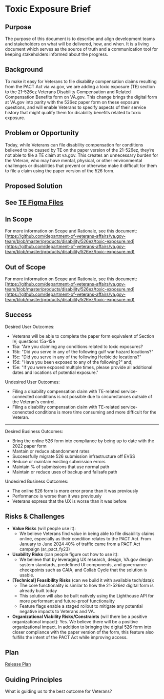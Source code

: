 # Toxic Exposure Brief

## Purpose

The purpose of this document is to describe and align development teams and stakeholders on what will be delivered, how, and when. It is a living document which serves as the source of truth and a communication tool for keeping stakeholders informed about the progress.

## Background

To make it easy for Veterans to file disability compensation claims resulting from the PACT Act via va.gov, we are adding a toxic exposure (TE) section to the 21-526ez Veterans Disability Compensation and Related Compensation Benefits form on VA.gov. This change brings the digital form at VA.gov into parity with the 526ez paper form on these exposure questions, and will enable Veterans to specify aspects of their service history that might qualify them for disability benefits related to toxic exposure.

## Problem or Opportunity

Today, while Veterans can file disability compensation for conditions believed to be caused by TE on the paper version of the 21-526ez, they’re not able to file a TE claim at va.gov. This creates an unnecessary burden for the Veteran, who may have mental, physical, or other environmental challenges or disabilities that prevent or otherwise make it difficult for them to file a claim using the paper version of the 526 form.

## Proposed Solution

## See [TE Figma Files](https://www.figma.com/design/dBKlB23Hs2oa53euXcXmmK/526-%2F-Toxic-Exposure-%2F-Paper-Sync?node-id=34-73279&p=f&t=urnN1yIMbK2E48qj-0)

## In Scope

For more information on Scope and Rationale, see this document: [https://github.com/department-of-veterans-affairs/va.gov-team/blob/master/products/disability/526ez/toxic-exposure.md](https://github.com/department-of-veterans-affairs/va.gov-team/blob/master/products/disability/526ez/toxic-exposure.md)

## Out of Scope

For more information on Scope and Rationale, see this document: [https://github.com/department-of-veterans-affairs/va.gov-team/blob/master/products/disability/526ez/toxic-exposure.md](https://github.com/department-of-veterans-affairs/va.gov-team/blob/master/products/disability/526ez/toxic-exposure.md)

## Success

Desired User Outcomes:

- Veterans will be able to complete the paper form equivalent of Section IV; questions 15a-15e  
- 15a: "Are you claiming any conditions related to toxic exposures?  
- 15b: "Did you serve in any of the following gulf war hazard locations?"  
- 15c: "Did you serve in any of the following Herbicide locations?"  
- 15d: "Have you been exposed to any of the following?" and;  
- 15e: "If you were exposed multiple times, please provide all additional dates and locations of potential exposure."

Undesired User Outcomes:

- Filing a disability compensation claim with TE-related service-connected conditions is not possible due to circumstances outside of the Veteran's control.  
- Filing a disability compensation claim with TE-related service-conencted conditions is more time consuming and more difficult for the Veteran.

---

Desired Business Outcomes:

- Bring the online 526 form into compliance by being up to date with the 2022 paper form  
- Mantain or reduce abandonment rates  
- Successfully migrate 526 submission infrastructure off EVSS  
- Reduce or maintain existing submission errors  
- Maintain % of submissions that use normal path  
- Maintain or reduce uses of backup and failsafe path

Undesired Business Outcomes:

- The online 526 form is more error prone than it was previously  
- Performance is worse than it was previously  
- Veterans express that the UX is worse than it was before

## Risks & Challenges

- **Value Risks**  (will people use it):  
  - We believe Veterans find value in being able to file disability claims online, especially as their condition relates to the PACT Act. From January to June 2024 40% of traffic came from a PACT Act campaign (ar\_pact\_fy23)  
- **Usability Risks**  (can people figure out how to use it):  
  - We believe that by leveraging UX research, design, VA.gov design system standards, predefined UI components, and governance checkpoints such as CAIA, and Collab Cycle that the solution is usable.  
- **\[Technical\] Feasibility Risks**  (can we build it with available tech/data):  
  - The core functionality is similar to how the 21-526ez digital form is already built today  
  - This solution will also be built natively using the Lighthouse API for more performant and future-proof functionality  
  - Feature flags enable a staged rollout to mitigate any potential negative impacts to Veterans and VA.  
- **Organizational Viability Risks/Constraints**  (will there be a positive organizational impact): Yes. We believe there will be a positive organizational impact. In addition to bringing the digital 526 form into closer compliance with the paper version of the form, this feature also fulfills the intent of the PACT Act while improving access.

## Plan

[Release Plan](https://github.com/department-of-veterans-affairs/va.gov-team/blob/master/teams/vsa/teams/disability-experience/team-docs/Release%20Plans/Toxic%20Exposure%20Release%20Plan.md)

## Guiding Principles

What is guiding us to the best outcome for Veterans?  
